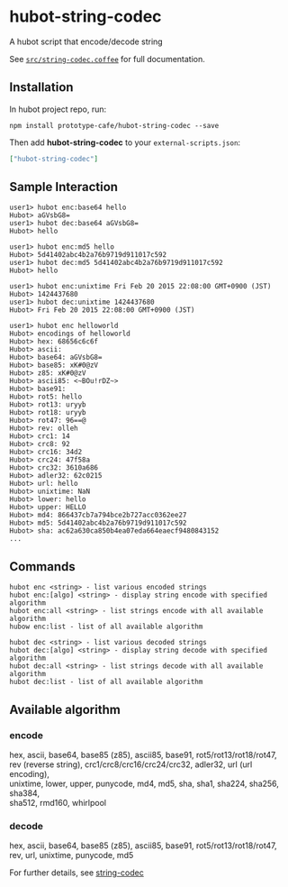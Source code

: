 # hubot-string-codec

A hubot script that encode/decode string

See [`src/string-codec.coffee`](src/string-codec.coffee) for full documentation.

## Installation

In hubot project repo, run:

`npm install prototype-cafe/hubot-string-codec --save`

Then add **hubot-string-codec** to your `external-scripts.json`:

```json
["hubot-string-codec"]
```

## Sample Interaction

```
user1> hubot enc:base64 hello
Hubot> aGVsbG8=
user1> hubot dec:base64 aGVsbG8=
Hubot> hello

user1> hubot enc:md5 hello
Hubot> 5d41402abc4b2a76b9719d911017c592
user1> hubot dec:md5 5d41402abc4b2a76b9719d911017c592
Hubot> hello

user1> hubot enc:unixtime Fri Feb 20 2015 22:08:00 GMT+0900 (JST)
Hubot> 1424437680
user1> hubot dec:unixtime 1424437680
Hubot> Fri Feb 20 2015 22:08:00 GMT+0900 (JST)

user1> hubot enc helloworld
Hubot> encodings of helloworld
Hubot> hex: 68656c6c6f
Hubot> ascii:
Hubot> base64: aGVsbG8=
Hubot> base85: xK#0@zV
Hubot> z85: xK#0@zV
Hubot> ascii85: <~BOu!rDZ~>
Hubot> base91:
Hubot> rot5: hello
Hubot> rot13: uryyb
Hubot> rot18: uryyb
Hubot> rot47: 96==@
Hubot> rev: olleh
Hubot> crc1: 14
Hubot> crc8: 92
Hubot> crc16: 34d2
Hubot> crc24: 47f58a
Hubot> crc32: 3610a686
Hubot> adler32: 62c0215
Hubot> url: hello
Hubot> unixtime: NaN
Hubot> lower: hello
Hubot> upper: HELLO
Hubot> md4: 866437cb7a794bce2b727acc0362ee27
Hubot> md5: 5d41402abc4b2a76b9719d911017c592
Hubot> sha: ac62a630ca850b4ea07eda664eaecf9480843152
...
```

## Commands

```
hubot enc <string> - list various encoded strings
hubot enc:[algo] <string> - display string encode with specified algorithm
hubot enc:all <string> - list strings encode with all available algorithm
hubow enc:list - list of all available algorithm

hubot dec <string> - list various decoded strings
hubot dec:[algo] <string> - display string decode with specified algorithm
hubot dec:all <string> - list strings decode with all available algorithm
hubot dec:list - list of all available algorithm
```

## Available algorithm

### encode

hex, ascii, base64, base85 (z85), ascii85, base91, rot5/rot13/rot18/rot47,  
rev (reverse string), crc1/crc8/crc16/crc24/crc32, adler32, url (url encoding),  
unixtime, lower, upper, punycode, md4, md5, sha, sha1, sha224, sha256, sha384,  
sha512, rmd160, whirlpool

### decode

hex, ascii, base64, base85 (z85), ascii85, base91, rot5/rot13/rot18/rot47,  
rev, url, unixtime, punycode, md5

For further details, see [string-codec](https://github.com/knjcode/string-codec)
